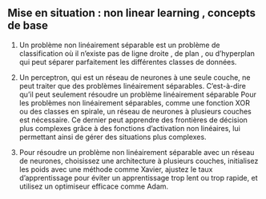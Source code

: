 ## Mise en situation : non linear learning , concepts de base

1. Un problème non linéairement séparable est un problème de classification où il n’existe pas de ligne droite , de plan , ou d’hyperplan qui peut séparer parfaitement les différentes classes de données.

2. Un perceptron, qui est un réseau de neurones à une seule couche, ne peut traiter que des problèmes linéairement séparables. C’est-à-dire qu’il peut seulement résoudre un problème linéairement séparable Pour les problèmes non linéairement séparables, comme une fonction XOR ou des classes en spirale, un réseau de neurones à plusieurs couches est nécessaire. Ce dernier peut apprendre des frontières de décision plus complexes grâce à des fonctions d’activation non linéaires, lui permettant ainsi de gérer des situations plus complexes.

3. Pour résoudre un problème non linéairement séparable avec un réseau de neurones, choisissez une architecture à plusieurs couches, initialisez les poids avec une méthode comme Xavier, ajustez le taux d’apprentissage pour éviter un apprentissage trop lent ou trop rapide, et utilisez un optimiseur efficace comme Adam.